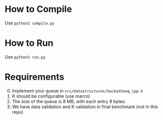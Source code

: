 # How to Compile

Use `python3 compile.py`

# How to Run

Use `python3 run.py`

# Requirements

0. Implement your queue in `src/datastructures/hackathonq_cpp.h`
1. K should be configurable (use macro)
2. The size of the queue is 8 MB, with each entry 8 bytes.
3. We have data validation and K validation in final benchmark (not in this repo)
